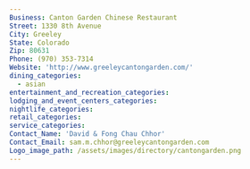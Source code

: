 ```yaml
---
Business: Canton Garden Chinese Restaurant
Street: 1330 8th Avenue
City: Greeley
State: Colorado
Zip: 80631
Phone: (970) 353-7314
Website: 'http://www.greeleycantongarden.com/'
dining_categories:
  - asian
entertainment_and_recreation_categories:
lodging_and_event_centers_categories:
nightlife_categories:
retail_categories:
service_categories:
Contact_Name: 'David & Fong Chau Chhor'
Contact_Email: sam.m.chhor@greeleycantongarden.com
Logo_image_path: /assets/images/directory/cantongarden.png
---
```



